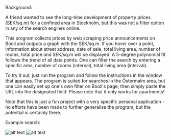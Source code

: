 Background:

A friend wanted to see the long-time development of property prices (SEK/sq.m) for a confined area in Stockholm, but this was not a filter option in any of the search engines online.

This program collects prices by web scraping price announcements on Booli and outputs a graph with the SEK/sq.m. If you hover over a point, information about street address, date of sale, total living area, number of rooms, total price and SEK/sq.m will be displayed. A 5-degree polynomial fit follows the trend of all data points. One can filter the search by entering a specific area, number of rooms (interval), total living area (interval).

To try it out, just run the program and follow the instructions in the window that appears. The program is suited for searches in the Östermalm area, but one can easily set up one's own filter on Booli's page, then simply paste the URL into the designated field. Please note that it only works for apartments!

Note that this is just a fun project with a very specific personal application - no efforts have been made to further generalise the program, but the potential is certainly there. 

Example search:

![alt text](https://github.com/aharting/Property-data/blob/main/Ska%CC%88rmavbild%202021-01-09%20kl.%2020.02.46.png)
![alt text](https://github.com/aharting/Property-data/blob/main/Ska%CC%88rmavbild%202021-01-09%20kl.%2020.02.30.png)

